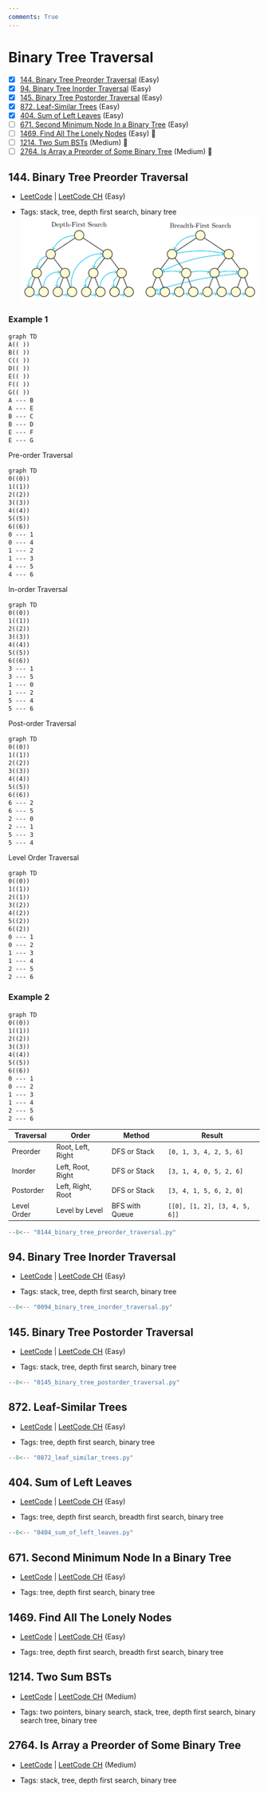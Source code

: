 ```yaml
---
comments: True
---
```


# Binary Tree Traversal

- [x] [144. Binary Tree Preorder Traversal](https://leetcode.cn/problems/binary-tree-preorder-traversal/) (Easy)
- [x] [94. Binary Tree Inorder Traversal](https://leetcode.cn/problems/binary-tree-inorder-traversal/) (Easy)
- [x] [145. Binary Tree Postorder Traversal](https://leetcode.cn/problems/binary-tree-postorder-traversal/) (Easy)
- [x] [872. Leaf-Similar Trees](https://leetcode.cn/problems/leaf-similar-trees/) (Easy)
- [x] [404. Sum of Left Leaves](https://leetcode.cn/problems/sum-of-left-leaves/) (Easy)
- [ ] [671. Second Minimum Node In a Binary Tree](https://leetcode.cn/problems/second-minimum-node-in-a-binary-tree/) (Easy)
- [ ] [1469. Find All The Lonely Nodes](https://leetcode.cn/problems/find-all-the-lonely-nodes/) (Easy) 👑
- [ ] [1214. Two Sum BSTs](https://leetcode.cn/problems/two-sum-bsts/) (Medium) 👑
- [ ] [2764. Is Array a Preorder of Some ‌Binary Tree](https://leetcode.cn/problems/is-array-a-preorder-of-some-binary-tree/) (Medium) 👑

## 144. Binary Tree Preorder Traversal

-   [LeetCode](https://leetcode.com/problems/binary-tree-preorder-traversal/) | [LeetCode CH](https://leetcode.cn/problems/binary-tree-preorder-traversal/) (Easy)

-   Tags: stack, tree, depth first search, binary tree
![tree_traversal](../assets/tree_traversal_dfs_bfs.png)

### Example 1

```mermaid
graph TD
A(( ))
B(( ))
C(( ))
D(( ))
E(( ))
F(( ))
G(( ))
A --- B
A --- E
B --- C
B --- D
E --- F
E --- G
```

Pre-order Traversal

```mermaid
graph TD
0((0))
1((1))
2((2))
3((3))
4((4))
5((5))
6((6))
0 --- 1
0 --- 4
1 --- 2
1 --- 3
4 --- 5
4 --- 6
```

In-order Traversal

```mermaid
graph TD
0((0))
1((1))
2((2))
3((3))
4((4))
5((5))
6((6))
3 --- 1
3 --- 5
1 --- 0
1 --- 2
5 --- 4
5 --- 6
```

Post-order Traversal

```mermaid
graph TD
0((0))
1((1))
2((2))
3((3))
4((4))
5((5))
6((6))
6 --- 2
6 --- 5
2 --- 0
2 --- 1
5 --- 3
5 --- 4
```

Level Order Traversal

```mermaid
graph TD
0((0))
1((1))
2((1))
3((2))
4((2))
5((2))
6((2))
0 --- 1
0 --- 2
1 --- 3
1 --- 4
2 --- 5
2 --- 6
```

### Example 2

```mermaid
graph TD
0((0))
1((1))
2((2))
3((3))
4((4))
5((5))
6((6))
0 --- 1
0 --- 2
1 --- 3
1 --- 4
2 --- 5
2 --- 6
```

| Traversal   | Order             | Method         | Result                        |
| ----------- | ----------------- | -------------- | ----------------------------- |
| Preorder    | Root, Left, Right | DFS or Stack   | `[0, 1, 3, 4, 2, 5, 6]`       |
| Inorder     | Left, Root, Right | DFS or Stack   | `[3, 1, 4, 0, 5, 2, 6]`       |
| Postorder   | Left, Right, Root | DFS or Stack   | `[3, 4, 1, 5, 6, 2, 0]`       |
| Level Order | Level by Level    | BFS with Queue | `[[0], [1, 2], [3, 4, 5, 6]]` |

```python title="144. Binary Tree Preorder Traversal - Python Solution"
--8<-- "0144_binary_tree_preorder_traversal.py"
```

## 94. Binary Tree Inorder Traversal

-   [LeetCode](https://leetcode.com/problems/binary-tree-inorder-traversal/) | [LeetCode CH](https://leetcode.cn/problems/binary-tree-inorder-traversal/) (Easy)

-   Tags: stack, tree, depth first search, binary tree

```python title="94. Binary Tree Inorder Traversal - Python Solution"
--8<-- "0094_binary_tree_inorder_traversal.py"
```

## 145. Binary Tree Postorder Traversal

-   [LeetCode](https://leetcode.com/problems/binary-tree-postorder-traversal/) | [LeetCode CH](https://leetcode.cn/problems/binary-tree-postorder-traversal/) (Easy)

-   Tags: stack, tree, depth first search, binary tree

```python title="145. Binary Tree Postorder Traversal - Python Solution"
--8<-- "0145_binary_tree_postorder_traversal.py"
```

## 872. Leaf-Similar Trees

-   [LeetCode](https://leetcode.com/problems/leaf-similar-trees/) | [LeetCode CH](https://leetcode.cn/problems/leaf-similar-trees/) (Easy)

-   Tags: tree, depth first search, binary tree

```python title="872. Leaf-Similar Trees - Python Solution"
--8<-- "0872_leaf_similar_trees.py"
```

## 404. Sum of Left Leaves

-   [LeetCode](https://leetcode.com/problems/sum-of-left-leaves/) | [LeetCode CH](https://leetcode.cn/problems/sum-of-left-leaves/) (Easy)

-   Tags: tree, depth first search, breadth first search, binary tree

```python title="404. Sum of Left Leaves - Python Solution"
--8<-- "0404_sum_of_left_leaves.py"
```

## 671. Second Minimum Node In a Binary Tree

-   [LeetCode](https://leetcode.com/problems/second-minimum-node-in-a-binary-tree/) | [LeetCode CH](https://leetcode.cn/problems/second-minimum-node-in-a-binary-tree/) (Easy)

-   Tags: tree, depth first search, binary tree

## 1469. Find All The Lonely Nodes

-   [LeetCode](https://leetcode.com/problems/find-all-the-lonely-nodes/) | [LeetCode CH](https://leetcode.cn/problems/find-all-the-lonely-nodes/) (Easy)

-   Tags: tree, depth first search, breadth first search, binary tree

## 1214. Two Sum BSTs

-   [LeetCode](https://leetcode.com/problems/two-sum-bsts/) | [LeetCode CH](https://leetcode.cn/problems/two-sum-bsts/) (Medium)

-   Tags: two pointers, binary search, stack, tree, depth first search, binary search tree, binary tree

## 2764. Is Array a Preorder of Some ‌Binary Tree

-   [LeetCode](https://leetcode.com/problems/is-array-a-preorder-of-some-binary-tree/) | [LeetCode CH](https://leetcode.cn/problems/is-array-a-preorder-of-some-binary-tree/) (Medium)

-   Tags: stack, tree, depth first search, binary tree
